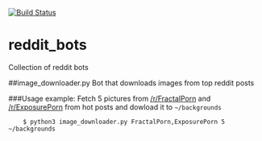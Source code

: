 
[![Build Status](https://travis-ci.org/jcsongor/reddit_bots.svg?branch=master)](https://travis-ci.org/jcsongor/reddit_bots)

# reddit_bots
Collection of reddit bots

##image_downloader.py
Bot that downloads images from top reddit posts

###Usage example:
Fetch 5 pictures from [/r/FractalPorn](https://reddit.com/r/FractalPorn) and [/r/ExposurePorn](https://reddit.com/r/ExposurePorn) from hot posts and dowload it to `~/backgrounds`

```shell
    $ python3 image_downloader.py FractalPorn,ExposurePorn 5 ~/backgrounds
```
